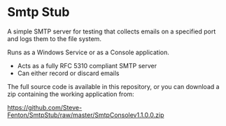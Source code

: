 # Smtp Stub

A simple SMTP server for testing that collects emails on a specified port and logs them to the file system.

Runs as a Windows Service or as a Console application.

 - Acts as a fully RFC 5310 compliant SMTP server
 - Can either record or discard emails

The full source code is available in this repository, or you can download a zip containing the working application from:

https://github.com/Steve-Fenton/SmtpStub/raw/master/SmtpConsolev1.1.0.0.zip